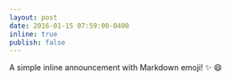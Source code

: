 ```yaml
---
layout: post
date: 2016-01-15 07:59:00-0400
inline: true
publish: false
---
```


A simple inline announcement with Markdown emoji! :sparkles: :smile:
